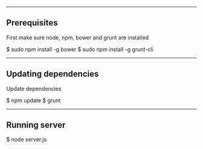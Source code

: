-------------
Prerequisites
-------------

First make sure node, npm, bower and grunt are installed

$ sudo npm install -g bower
$ sudo npm install -g grunt-cli

---------------------
Updating dependencies
---------------------

Update dependencies

$ npm update
$ grunt

--------------
Running server
--------------

$ node server.js

